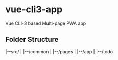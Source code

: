 # vue-cli3-app
Vue CLI-3 based Multi-page PWA app

## Folder Structure

|--src/
|    |--/common
|    |--/pages
|        |--/app
|        |--/todo
